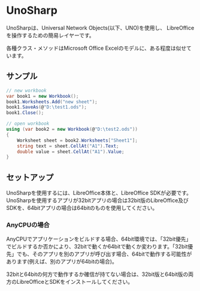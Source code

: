 # UnoSharp

UnoSharpは、Universal Network Objects(以下、UNO)を使用し、
LibreOfficeを操作するための簡易レイヤーです。

各種クラス・メソッドはMicrosoft Office Excelのモデルに、ある程度は似せています。

## サンプル

```cs
// new workbook
var book1 = new Workbook();
book1.Worksheets.Add("new sheet");
book1.SaveAs(@"D:\test1.ods");
book1.Close();

// open workbook
using (var book2 = new Workbook(@"D:\test2.ods"))
{
    Worksheet sheet = book2.Worksheets["Sheet1"];
    string text = sheet.CellAt("A1").Text;
    double value = sheet.CellAt("A1").Value;
}
```

## セットアップ

UnoSharpを使用するには、LibreOffice本体と、LibreOffice SDKが必要です。 UnoSharpを使用するアプリが32bitアプリの場合は32bit版のLibreOffice及びSDKを、64bitアプリの場合は64bitのものを使用してください。

### AnyCPUの場合

AnyCPUでアプリケーションをビルドする場合、64bit環境では、「32bit優先」でビルドするか否かにより、32bitで動くか64bitで動くか変わります。「32bit優先」でも、そのアプリを別のアプリが呼び出す場合、64bitで動作する可能性があります(例えば、別のアプリが64bitの場合)。

32bitと64bitの何方で動作するか確信が持てない場合は、32bit版と64bit版の両方のLibreOfficeとSDKをインストールしてください。